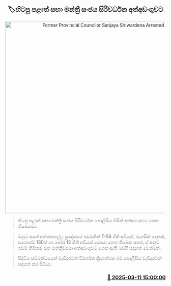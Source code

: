 <p align='center'><b><h2 align='center' title='Former Provincial Councilor Sanjaya Siriwardena Arrested'>🏷හිටපු පළාත් සභා මන්ත්‍රී සංජය සිරිවර්ධන අත්අඩංගුවට</h2></b></p>
<p align='center'><img src='https://helakuru.sgp1.cdn.digitaloceanspaces.com/esana/images/lib/arrested2[1].jpg' width='600' alt='Former Provincial Councilor Sanjaya Siriwardena Arrested'></p>

> හිටපු පළාත් සභා මන්ත්‍රී සංජය සිරිවර්ධන පොලිසිය විසින් අත්අඩංගුවට ගෙන තිබෙනවා.

> ඔහුට අයත් අත්තනගල්ල ප්‍රදේශයේ ඉඩමකින් T-56 ගිනි අවියක්, මැගසින් දෙකක්, පතොරම් 130ක් හා බෝර 12 ගිනි අවියක් සොයා ගෙන තිබෙන අතර, ඒ අනුව ඉඩම් හිමිකරු වන මන්ත්‍රීවරයා අත්අඩංගුවට ගෙන ඇති බවයි සඳහන් වෙන්නේ.

> සිද්ධිය සම්බන්ධයෙන් වැඩිදුරටත් විමර්ශන ක්‍රියාත්මක බව පොලීසිය වැඩිදුරටත් සඳහන් කර සිටියා.



<h3 align='right'><a href='https://www.helakuru.lk/esana/p/108249/'>📅 2025-03-11 15:00:00</a></h3>
